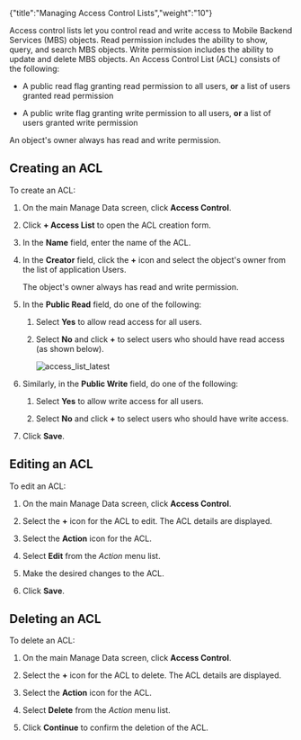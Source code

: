 {"title":"Managing Access Control Lists","weight":"10"}

Access control lists let you control read and write access to Mobile Backend Services (MBS) objects. Read permission includes the ability to show, query, and search MBS objects. Write permission includes the ability to update and delete MBS objects. An Access Control List (ACL) consists of the following:

* A public read flag granting read permission to all users, **or** a list of users granted read permission

* A public write flag granting write permission to all users, **or** a list of users granted write permission

An object's owner always has read and write permission.

## Creating an ACL

To create an ACL:

1. On the main Manage Data screen, click **Access Control**.

2. Click **\+ Access List** to open the ACL creation form.

3. In the **Name** field, enter the name of the ACL.

4. In the **Creator** field, click the **+** icon and select the object's owner from the list of application Users.

    The object's owner always has read and write permission.

5. In the **Public Read** field, do one of the following:

    1. Select **Yes** to allow read access for all users.

    2. Select **No** and click **+** to select users who should have read access (as shown below).

        ![access_list_latest](/Images/appc/download/attachments/60145275/access_list_latest.png)
6. Similarly, in the **Public Write** field, do one of the following:

    1. Select **Yes** to allow write access for all users.

    2. Select **No** and click **+** to select users who should have write access.

7. Click **Save**.

## Editing an ACL

To edit an ACL:

1. On the main Manage Data screen, click **Access Control**.

2. Select the **+** icon for the ACL to edit. The ACL details are displayed.

3. Select the **Action** icon for the ACL.

4. Select **Edit** from the _Action_ menu list.

5. Make the desired changes to the ACL.

6. Click **Save**.

## Deleting an ACL

To delete an ACL:

1. On the main Manage Data screen, click **Access Control**.

2. Select the **+** icon for the ACL to delete. The ACL details are displayed.

3. Select the **Action** icon for the ACL.

4. Select **Delete** from the _Action_ menu list.

5. Click **Continue** to confirm the deletion of the ACL.
